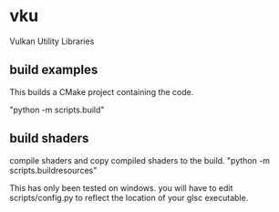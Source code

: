 # vku
Vulkan Utility Libraries

## build examples

This builds a CMake project containing the code.

"python -m scripts.build"

## build shaders

compile shaders and copy compiled shaders to the build.
"python -m scripts.buildresources"

This has only been tested on windows. you will have to edit scripts/config.py to reflect the location of your glsc executable.
